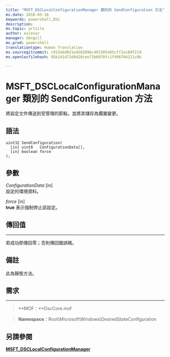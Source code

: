 ```yaml
---
title: "MSFT_DSCLocalConfigurationManager 類別的 SendConfiguration 方法"
ms.date: 2016-05-16
keywords: powershell,DSC
description: 
ms.topic: article
author: eslesar
manager: dongill
ms.prod: powershell
translationtype: Human Translation
ms.sourcegitcommit: c915ebd021ed20209bc491505d45cff2ac89f21d
ms.openlocfilehash: 95b141472d9428cee71b6970fc1f496704211c0b

---
```



# MSFT_DSCLocalConfigurationManager 類別的 SendConfiguration 方法

將設定文件傳送到受管理的節點，並將其儲存為擱置變更。

語法
------

```mof
uint32 SendConfiguration(
  [in] uint8   ConfigurationData[],
  [in] boolean force
);
```

參數
----------

*ConfigurationData* \[in\]  
設定的環境資料。

*force* \[in\]  
**true** 表示強制停止該設定。

## 傳回值
------------

若成功即傳回零；否則傳回錯誤碼。

## 備註

此為靜態方法。

## 需求
------------
>**MOF：**DscCore.mof

>**Namespace**：Root\Microsoft\Windows\DesiredStateConfiguration


## 另請參閱


[**MSFT_DSCLocalConfigurationManager**](msft-dsclocalconfigurationmanager.md)


 

 






<!--HONumber=Jun16_HO4-->



